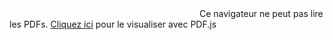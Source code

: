 <object data="https://github.com/gabtoubl/papers/blob/master/posterM2/posterM2Gabtoubl.pdf" type="application/pdf" width="700px" height="700px">
    <embed src="https://github.com/gabtoubl/papers/blob/master/posterM2/posterM2Gabtoubl.pdf">
        Ce navigateur ne peut pas lire les PDFs. <a href="https://github.com/gabtoubl/papers/blob/master/posterM2/posterM2Gabtoubl.pdf">Cliquez ici</a> pour le visualiser avec PDF.js</p>
    </embed>
</object>
